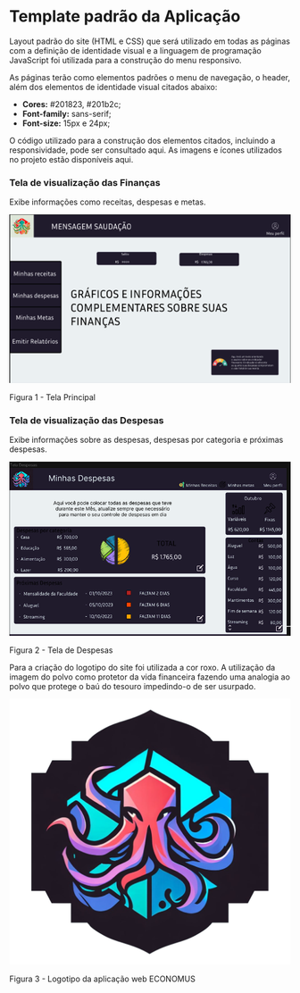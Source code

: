 # Template padrão da Aplicação

Layout padrão do site (HTML e CSS) que será utilizado em todas as páginas com a definição de identidade visual e a linguagem de programação JavaScript foi utilizada para a construção do menu responsivo.

As páginas terão como elementos padrões o menu de navegação, o header, além dos elementos de identidade visual citados abaixo:

* **Cores:** #201823, #201b2c; 
* **Font-family:** sans-serif;
* **Font-size:** 15px e 24px;

O código utilizado para a construção dos elementos citados, incluindo a responsividade, pode ser consultado aqui. As imagens e ícones utilizados no projeto estão disponíveis aqui.

### Tela de visualização das Finanças

Exibe informações como receitas, despesas e metas.

<div style="text-align:left;">
  <img src="img/prototype/index.png" alt="homepage image" style="max-width:100%; height:auto;">
</div>



Figura 1 - Tela Principal

### Tela de visualização das Despesas 

Exibe informações sobre as despesas, despesas por categoria e próximas despesas.

<div style="text-align:left;">
  <img src="img/prototype/loss-statement.png" alt="loss statement image" style="max-width:100%; height:auto;">
</div>



Figura 2 - Tela de Despesas

Para a criação do logotipo do site foi utilizada a cor roxo. A utilização da imagem do polvo como protetor da vida financeira fazendo uma analogia ao polvo que protege o baú do tesouro impedindo-o de ser usurpado.

<div style="text-align:left;">
  <img src="img/logo-economus.png" alt="logo-economus" style="max-width:100%; height:auto;">
</div>

Figura 3 - Logotipo da aplicação web ECONOMUS
